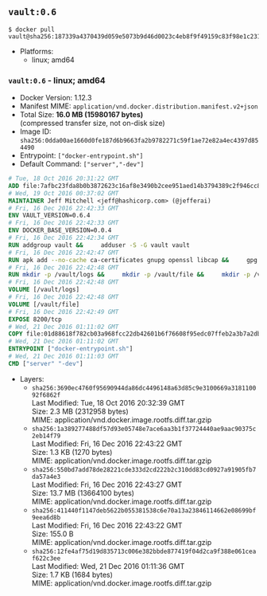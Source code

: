 ## `vault:0.6`

```console
$ docker pull vault@sha256:187339a4370439d059e5073b9d46d0023c4eb8f9f49159c83f98e1c23152dc0b
```

-	Platforms:
	-	linux; amd64

### `vault:0.6` - linux; amd64

-	Docker Version: 1.12.3
-	Manifest MIME: `application/vnd.docker.distribution.manifest.v2+json`
-	Total Size: **16.0 MB (15980167 bytes)**  
	(compressed transfer size, not on-disk size)
-	Image ID: `sha256:0dda00ae1660d0fe187d6b9663fa2b9782271c59f1ae72e82a4ec4397d854490`
-	Entrypoint: `["docker-entrypoint.sh"]`
-	Default Command: `["server","-dev"]`

```dockerfile
# Tue, 18 Oct 2016 20:31:22 GMT
ADD file:7afbc23fda8b0b3872623c16af8e3490b2cee951aed14b3794389c2f946cc8c7 in / 
# Wed, 19 Oct 2016 00:37:02 GMT
MAINTAINER Jeff Mitchell <jeff@hashicorp.com> (@jefferai)
# Fri, 16 Dec 2016 22:42:33 GMT
ENV VAULT_VERSION=0.6.4
# Fri, 16 Dec 2016 22:42:33 GMT
ENV DOCKER_BASE_VERSION=0.0.4
# Fri, 16 Dec 2016 22:42:34 GMT
RUN addgroup vault &&     adduser -S -G vault vault
# Fri, 16 Dec 2016 22:42:47 GMT
RUN apk add --no-cache ca-certificates gnupg openssl libcap &&     gpg --recv-keys 91A6E7F85D05C65630BEF18951852D87348FFC4C &&     mkdir -p /tmp/build &&     cd /tmp/build &&     wget https://releases.hashicorp.com/docker-base/${DOCKER_BASE_VERSION}/docker-base_${DOCKER_BASE_VERSION}_linux_amd64.zip &&     wget https://releases.hashicorp.com/docker-base/${DOCKER_BASE_VERSION}/docker-base_${DOCKER_BASE_VERSION}_SHA256SUMS &&     wget https://releases.hashicorp.com/docker-base/${DOCKER_BASE_VERSION}/docker-base_${DOCKER_BASE_VERSION}_SHA256SUMS.sig &&     gpg --batch --verify docker-base_${DOCKER_BASE_VERSION}_SHA256SUMS.sig docker-base_${DOCKER_BASE_VERSION}_SHA256SUMS &&     grep ${DOCKER_BASE_VERSION}_linux_amd64.zip docker-base_${DOCKER_BASE_VERSION}_SHA256SUMS | sha256sum -c &&     unzip docker-base_${DOCKER_BASE_VERSION}_linux_amd64.zip &&     cp bin/gosu bin/dumb-init /bin &&     wget https://releases.hashicorp.com/vault/${VAULT_VERSION}/vault_${VAULT_VERSION}_linux_amd64.zip &&     wget https://releases.hashicorp.com/vault/${VAULT_VERSION}/vault_${VAULT_VERSION}_SHA256SUMS &&     wget https://releases.hashicorp.com/vault/${VAULT_VERSION}/vault_${VAULT_VERSION}_SHA256SUMS.sig &&     gpg --batch --verify vault_${VAULT_VERSION}_SHA256SUMS.sig vault_${VAULT_VERSION}_SHA256SUMS &&     grep vault_${VAULT_VERSION}_linux_amd64.zip vault_${VAULT_VERSION}_SHA256SUMS | sha256sum -c &&     unzip -d /bin vault_${VAULT_VERSION}_linux_amd64.zip &&     cd /tmp &&     rm -rf /tmp/build &&     apk del gnupg openssl &&     rm -rf /root/.gnupg
# Fri, 16 Dec 2016 22:42:48 GMT
RUN mkdir -p /vault/logs &&     mkdir -p /vault/file &&     mkdir -p /vault/config &&     chown -R vault:vault /vault
# Fri, 16 Dec 2016 22:42:48 GMT
VOLUME [/vault/logs]
# Fri, 16 Dec 2016 22:42:48 GMT
VOLUME [/vault/file]
# Fri, 16 Dec 2016 22:42:49 GMT
EXPOSE 8200/tcp
# Wed, 21 Dec 2016 01:11:02 GMT
COPY file:01d88618f782cb03a968fcc22db42601b6f76608f95edc07ffeb2a3b7a2db58d in /usr/local/bin/docker-entrypoint.sh 
# Wed, 21 Dec 2016 01:11:02 GMT
ENTRYPOINT ["docker-entrypoint.sh"]
# Wed, 21 Dec 2016 01:11:03 GMT
CMD ["server" "-dev"]
```

-	Layers:
	-	`sha256:3690ec4760f95690944da86dc4496148a63d85c9e3100669a318110092f6862f`  
		Last Modified: Tue, 18 Oct 2016 20:32:39 GMT  
		Size: 2.3 MB (2312958 bytes)  
		MIME: application/vnd.docker.image.rootfs.diff.tar.gzip
	-	`sha256:1a389277488df57d93e05748e7ace6aa3b1f37724440ae9aac90375c2eb14f79`  
		Last Modified: Fri, 16 Dec 2016 22:43:22 GMT  
		Size: 1.3 KB (1270 bytes)  
		MIME: application/vnd.docker.image.rootfs.diff.tar.gzip
	-	`sha256:550bd7add78de28221cde333d2cd222b2c310dd83cd0927a91905fb7da57a4e3`  
		Last Modified: Fri, 16 Dec 2016 22:43:27 GMT  
		Size: 13.7 MB (13664100 bytes)  
		MIME: application/vnd.docker.image.rootfs.diff.tar.gzip
	-	`sha256:411440f1147deb5622b055381538c6e70a13a23846114662e08699bf9eea6d8b`  
		Last Modified: Fri, 16 Dec 2016 22:43:22 GMT  
		Size: 155.0 B  
		MIME: application/vnd.docker.image.rootfs.diff.tar.gzip
	-	`sha256:12fe4af75d19d835713c006e382bbde877419f04d2ca9f388e061ceaf622c3ee`  
		Last Modified: Wed, 21 Dec 2016 01:11:36 GMT  
		Size: 1.7 KB (1684 bytes)  
		MIME: application/vnd.docker.image.rootfs.diff.tar.gzip

